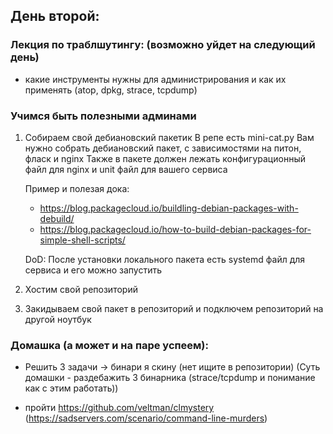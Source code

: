 ## День второй: 
### Лекция по траблшутингу: (возможно уйдет на следующий день)
- какие инструменты нужны для администрирования и как их применять (atop, dpkg, strace, tcpdump)

### Учимся быть полезными админами
1. Собираем свой дебиановский пакетик
    В репе есть mini-cat.py
    Вам нужно собрать дебиановский пакет, с зависимостями на питон, фласк и nginx
    Также в пакете должен лежать конфигурационный файл для nginx и unit файл для вашего сервиса

    Пример и полезая дока: 
    - https://blog.packagecloud.io/buildling-debian-packages-with-debuild/
    - https://blog.packagecloud.io/how-to-build-debian-packages-for-simple-shell-scripts/

    DoD: После установки локального пакета есть systemd файл для сервиса и его можно запустить
2. Хостим свой репозиторий
2. Закидываем свой пакет в репозиторий и подключем репозиторий на другой ноутбук


### Домашка (а может и на паре успеем):
- Решить 3 задачи -> бинари я скину (нет ищите в репозитории) (Суть домашки - раздебажить 3 бинарника (strace/tcpdump и понимание как с этим работать))

- пройти https://github.com/veltman/clmystery (https://sadservers.com/scenario/command-line-murders)

